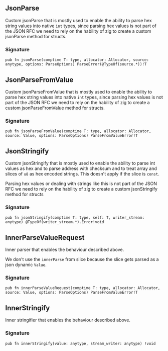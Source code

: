 ## JsonParse
Custom jsonParse that is mostly used to enable
the ability to parse hex string values into native `int` types,
since parsing hex values is not part of the JSON RFC we need to rely on
the hability of zig to create a custom jsonParse method for structs.

### Signature

```zig
pub fn jsonParse(comptime T: type, allocator: Allocator, source: anytype, options: ParseOptions) ParseError(@TypeOf(source.*))!T
```

## JsonParseFromValue
Custom jsonParseFromValue that is mostly used to enable
the ability to parse hex string values into native `int` types,
since parsing hex values is not part of the JSON RFC we need to rely on
the hability of zig to create a custom jsonParseFromValue method for structs.

### Signature

```zig
pub fn jsonParseFromValue(comptime T: type, allocator: Allocator, source: Value, options: ParseOptions) ParseFromValueError!T
```

## JsonStringify
Custom jsonStringify that is mostly used to enable
the ability to parse int values as hex and to parse address with checksum
and to treat array and slices of `u8` as hex encoded strings. This doesn't
apply if the slice is `const`.

Parsing hex values or dealing with strings like this is not part of the JSON RFC we need to rely on
the hability of zig to create a custom jsonStringify method for structs

### Signature

```zig
pub fn jsonStringify(comptime T: type, self: T, writer_stream: anytype) @TypeOf(writer_stream.*).Error!void
```

## InnerParseValueRequest
Inner parser that enables the behaviour described above.

We don't use the `innerParse` from slice because the slice gets parsed
as a json dynamic `Value`.

### Signature

```zig
pub fn innerParseValueRequest(comptime T: type, allocator: Allocator, source: Value, options: ParseOptions) ParseFromValueError!T
```

## InnerStringify
Inner stringifier that enables the behaviour described above.

### Signature

```zig
pub fn innerStringify(value: anytype, stream_writer: anytype) !void
```

